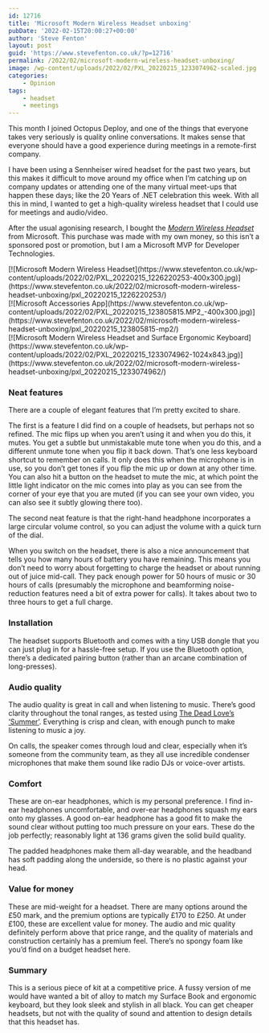 ```yaml
---
id: 12716
title: 'Microsoft Modern Wireless Headset unboxing'
pubDate: '2022-02-15T20:00:27+00:00'
author: 'Steve Fenton'
layout: post
guid: 'https://www.stevefenton.co.uk/?p=12716'
permalink: /2022/02/microsoft-modern-wireless-headset-unboxing/
image: /wp-content/uploads/2022/02/PXL_20220215_1233074962-scaled.jpg
categories:
    - Opinion
tags:
    - headset
    - meetings
---
```


This month I joined Octopus Deploy, and one of the things that everyone takes very seriously is quality online conversations. It makes sense that everyone should have a good experience during meetings in a remote-first company.

I have been using a Sennheiser wired headset for the past two years, but this makes it difficult to move around my office when I’m catching up on company updates or attending one of the many virtual meet-ups that happen these days; like the 20 Years of .NET celebration this week. With all this in mind, I wanted to get a high-quality wireless headset that I could use for meetings and audio/video.

After the usual agonising research, I bought the *[Modern Wireless Headset](https://www.microsoft.com/en-gb/d/microsoft-modern-wireless-headset/8wn49139qkjf)* from Microsoft. This purchase was made with my own money, so this isn’t a sponsored post or promotion, but I am a Microsoft MVP for Developer Technologies.

<div class="simple-grid"><div>[![Microsoft Modern Wireless Headset](https://www.stevefenton.co.uk/wp-content/uploads/2022/02/PXL_20220215_1226220253-400x300.jpg)](https://www.stevefenton.co.uk/2022/02/microsoft-modern-wireless-headset-unboxing/pxl_20220215_1226220253/)</div><div>[![Microsoft Accessories App](https://www.stevefenton.co.uk/wp-content/uploads/2022/02/PXL_20220215_123805815.MP2_-400x300.jpg)](https://www.stevefenton.co.uk/2022/02/microsoft-modern-wireless-headset-unboxing/pxl_20220215_123805815-mp2/)</div></div>[![Microsoft Modern Wireless Headset and Surface Ergonomic Keyboard](https://www.stevefenton.co.uk/wp-content/uploads/2022/02/PXL_20220215_1233074962-1024x843.jpg)](https://www.stevefenton.co.uk/2022/02/microsoft-modern-wireless-headset-unboxing/pxl_20220215_1233074962/)

### Neat features

There are a couple of elegant features that I’m pretty excited to share.

The first is a feature I did find on a couple of headsets, but perhaps not so refined. The mic flips up when you aren’t using it and when you do this, it mutes. You get a subtle but unmistakable mute tone when you do this, and a different unmute tone when you flip it back down. That’s one less keyboard shortcut to remember on calls. It only does this when the microphone is in use, so you don’t get tones if you flip the mic up or down at any other time. You can also hit a button on the headset to mute the mic, at which point the little light indicator on the mic comes into play as you can see from the corner of your eye that you are muted (if you can see your own video, you can also see it subtly glowing there too).

The second neat feature is that the right-hand headphone incorporates a large circular volume control, so you can adjust the volume with a quick turn of the dial.

When you switch on the headset, there is also a nice announcement that tells you how many hours of battery you have remaining. This means you don’t need to worry about forgetting to charge the headset or about running out of juice mid-call. They pack enough power for 50 hours of music or 30 hours of calls (presumably the microphone and beamforming noise-reduction features need a bit of extra power for calls). It takes about two to three hours to get a full charge.

### Installation

The headset supports Bluetooth and comes with a tiny USB dongle that you can just plug in for a hassle-free setup. If you use the Bluetooth option, there’s a dedicated pairing button (rather than an arcane combination of long-presses).

### Audio quality

The audio quality is great in call and when listening to music. There’s good clarity throughout the tonal ranges, as tested using [The Dead Love’s ‘Summer’](https://youtu.be/_c45icLGUfc). Everything is crisp and clean, with enough punch to make listening to music a joy.

On calls, the speaker comes through loud and clear, especially when it’s someone from the community team, as they all use incredible condenser microphones that make them sound like radio DJs or voice-over artists.

### Comfort

These are on-ear headphones, which is my personal preference. I find in-ear headphones uncomfortable, and over-ear headphones squash my ears onto my glasses. A good on-ear headphone has a good fit to make the sound clear without putting too much pressure on your ears. These do the job perfectly; reasonably light at 136 grams given the solid build quality.

The padded headphones make them all-day wearable, and the headband has soft padding along the underside, so there is no plastic against your head.

### Value for money

These are mid-weight for a headset. There are many options around the £50 mark, and the premium options are typically £170 to £250. At under £100, these are excellent value for money. The audio and mic quality definitely perform above that price range, and the quality of materials and construction certainly has a premium feel. There’s no spongy foam like you’d find on a budget headset here.

### Summary

This is a serious piece of kit at a competitive price. A fussy version of me would have wanted a bit of alloy to match my Surface Book and ergonomic keyboard, but they look sleek and stylish in all black. You can get cheaper headsets, but not with the quality of sound and attention to design details that this headset has.